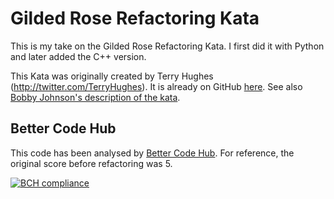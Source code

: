 # Gilded Rose Refactoring Kata

This is my take on the Gilded Rose Refactoring Kata. I first did it with Python and later added the C++ version.

This Kata was originally created by Terry Hughes (http://twitter.com/TerryHughes). It is already on GitHub [here](https://github.com/NotMyself/GildedRose). See also [Bobby Johnson's description of the kata](http://iamnotmyself.com/2011/02/13/refactor-this-the-gilded-rose-kata/).

## Better Code Hub

This code has been analysed by [Better Code Hub](https://bettercodehub.com). For reference, the original score before refactoring was 5.

[![BCH compliance](https://bettercodehub.com/edge/badge/QuintenDV/GildedRose-Refactoring-Kata?branch=master)](https://bettercodehub.com/)
